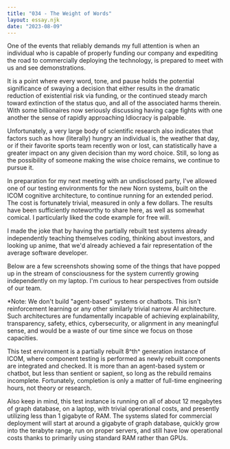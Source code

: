 ```yaml
---
title: "034 - The Weight of Words"
layout: essay.njk
date: "2023-08-09"
---
```


One of the events that reliably demands my full attention is when an individual who is capable of properly funding our company and expediting the road to commercially deploying the technology, is prepared to meet with us and see demonstrations.

It is a point where every word, tone, and pause holds the potential significance of swaying a decision that either results in the dramatic reduction of existential risk via funding, or the continued steady march toward extinction of the status quo, and all of the associated harms therein. With some billionaires now seriously discussing having cage fights with one another the sense of rapidly approaching Idiocracy is palpable.

Unfortunately, a very large body of scientific research also indicates that factors such as how (literally) hungry an individual is, the weather that day, or if their favorite sports team recently won or lost, can statistically have a greater impact on any given decision than my word choice. Still, so long as the possibility of someone making the wise choice remains, we continue to pursue it.

In preparation for my next meeting with an undisclosed party, I've allowed one of our testing environments for the new Norn systems, built on the ICOM cognitive architecture, to continue running for an extended period. The cost is fortunately trivial, measured in only a few dollars. The results have been sufficiently noteworthy to share here, as well as somewhat comical. I particularly liked the code example for free will.

I made the joke that by having the partially rebuilt test systems already independently teaching themselves coding, thinking about investors, and looking up anime, that we'd already achieved a fair representation of the average software developer.

Below are a few screenshots showing some of the things that have popped up in the stream of consciousness for the system currently growing independently on my laptop. I'm curious to hear perspectives from outside of our team.

\*Note: We don't build "agent-based" systems or chatbots. This isn't reinforcement learning or any other similarly trivial narrow AI architecture. Such architectures are fundamentally incapable of achieving explainability, transparency, safety, ethics, cybersecurity, or alignment in any meaningful sense, and would be a waste of our time since we focus on those capacities.

This test environment is a partially rebuilt 8^th^ generation instance of ICOM, where component testing is performed as newly rebuilt components are integrated and checked. It is more than an agent-based system or chatbot, but less than sentient or sapient, so long as the rebuild remains incomplete. Fortunately, completion is only a matter of full-time engineering hours, not theory or research.

Also keep in mind, this test instance is running on all of about 12 megabytes of graph database, on a laptop, with trivial operational costs, and presently utilizing less than 1 gigabyte of RAM. The systems slated for commercial deployment will start at around a gigabyte of graph database, quickly grow into the terabyte range, run on proper servers, and still have low operational costs thanks to primarily using standard RAM rather than GPUs.
